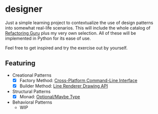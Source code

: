 # designer

Just a simple learning project to contextualize the use of design patterns into somewhat real-life scenarios. This will
include the whole catalog of [Refactoring Guru](https://refactoring.guru/design-patterns) plus my very own
selection. All of these will be implemented in Python for its ease of use.

Feel free to get inspired and try the exercise out by yourself.

## Featuring
- Creational Patterns
  - [x] Factory Method: [Cross-Platform Command-Line Interface](https://github.com/Noxtal/designer/blob/master/creational/factory.py)
  - [x] Builder Method: [Line Renderer Drawing API](https://github.com/Noxtal/designer/blob/master/creational/builder.py)
- Structural Patterns
  - [x] Monad: [Optional/Maybe Type](https://github.com/Noxtal/designer/blob/master/structural/monad.py)
- Behavioral Patterns
  - WIP
